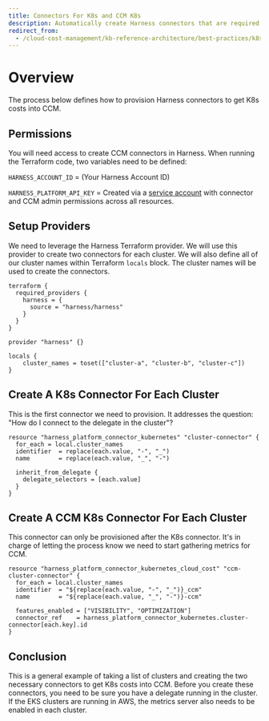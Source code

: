 ```yaml
---
title: Connectors For K8s and CCM K8s
description: Automatically create Harness connectors that are required to get K8s costs into CCM
redirect_from:
  - /cloud-cost-management/kb-reference-architecture/best-practices/k8s/k8s-and-ccm-k8s-connectors
---
```


# Overview

The process below defines how to provision Harness connectors to get K8s costs into CCM.

## Permissions

You will need access to create CCM connectors in Harness. When running the Terraform code, two variables need to be defined:

`HARNESS_ACCOUNT_ID` = (Your Harness Account ID)

`HARNESS_PLATFORM_API_KEY` = Created via a [service account](/docs/platform/role-based-access-control/add-and-manage-service-account/) with connector and CCM admin permissions across all resources.

## Setup Providers

We need to leverage the Harness Terraform provider. We will use this provider to create two connectors for each cluster.  We will also define all of our cluster names within Terraform `locals` block.  The cluster names will be used to create the connectors.

```
terraform {
  required_providers {
    harness = {
      source = "harness/harness"
    }
  }
}

provider "harness" {}

locals {
    cluster_names = toset(["cluster-a", "cluster-b", "cluster-c"])
}
```

## Create A K8s Connector For Each Cluster

This is the first connector we need to provision.  It addresses the question: "How do I connect to the delegate in the cluster"?

```
resource "harness_platform_connector_kubernetes" "cluster-connector" {
  for_each = local.cluster_names
  identifier  = replace(each.value, "-", "_")
  name        = replace(each.value, "_", "-")

  inherit_from_delegate {
    delegate_selectors = [each.value]
  }
}
```

## Create A CCM K8s Connector For Each Cluster

This connector can only be provisioned after the K8s connector.  It's in charge of letting the process know we need to start gathering metrics for CCM.

```
resource "harness_platform_connector_kubernetes_cloud_cost" "ccm-cluster-connector" {
  for_each = local.cluster_names
  identifier  = "${replace(each.value, "-", "_")}_ccm"
  name        = "${replace(each.value, "_", "-")}-ccm"

  features_enabled = ["VISIBILITY", "OPTIMIZATION"]
  connector_ref    = harness_platform_connector_kubernetes.cluster-connector[each.key].id
}
```

## Conclusion

This is a general example of taking a list of clusters and creating the two necessary connectors to get K8s costs into CCM.  Before you create these connectors, you need to be sure you have a delegate running in the cluster.  If the EKS clusters are running in AWS, the metrics server also needs to be enabled in each cluster.